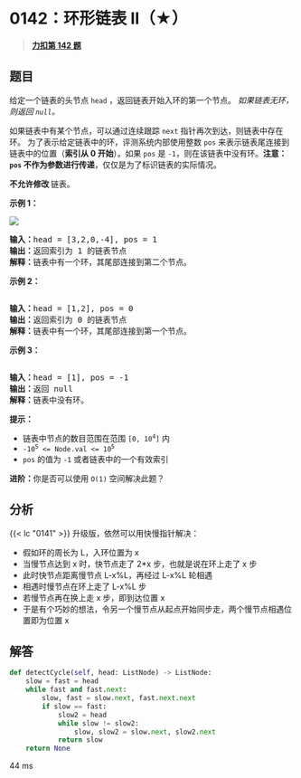 # 0142：环形链表 II（★）


> <u>**[力扣第 142 题](https://leetcode.cn/problems/linked-list-cycle-ii/)**</u>

## 题目

<p>给定一个链表的头节点  <code>head</code> ，返回链表开始入环的第一个节点。 <em>如果链表无环，则返回 <code>null</code>。</em></p>

<p>如果链表中有某个节点，可以通过连续跟踪 <code>next</code> 指针再次到达，则链表中存在环。 为了表示给定链表中的环，评测系统内部使用整数 <code>pos</code> 来表示链表尾连接到链表中的位置（<strong>索引从 0 开始</strong>）。如果 <code>pos</code> 是 <code>-1</code>，则在该链表中没有环。<strong>注意：<code>pos</code> 不作为参数进行传递</strong>，仅仅是为了标识链表的实际情况。</p>

<p><strong>不允许修改 </strong>链表。</p>

<ul>
</ul>



<p><strong>示例 1：</strong></p>

<p><img src="https://assets.leetcode.com/uploads/2018/12/07/circularlinkedlist.png" /></p>

<pre>
<strong>输入：</strong>head = [3,2,0,-4], pos = 1
<strong>输出：</strong>返回索引为 1 的链表节点
<strong>解释：</strong>链表中有一个环，其尾部连接到第二个节点。
</pre>

<p><strong>示例 2：</strong></p>

<p><img alt="" src="https://assets.leetcode-cn.com/aliyun-lc-upload/uploads/2018/12/07/circularlinkedlist_test2.png" /></p>

<pre>
<strong>输入：</strong>head = [1,2], pos = 0
<strong>输出：</strong>返回索引为 0 的链表节点
<strong>解释：</strong>链表中有一个环，其尾部连接到第一个节点。
</pre>

<p><strong>示例 3：</strong></p>

<p><img alt="" src="https://assets.leetcode-cn.com/aliyun-lc-upload/uploads/2018/12/07/circularlinkedlist_test3.png" /></p>

<pre>
<strong>输入：</strong>head = [1], pos = -1
<strong>输出：</strong>返回 null
<strong>解释：</strong>链表中没有环。
</pre>



<p><strong>提示：</strong></p>

<ul>
<li>链表中节点的数目范围在范围 <code>[0, 10<sup>4</sup>]</code> 内</li>
<li><code>-10<sup>5</sup> &lt;= Node.val &lt;= 10<sup>5</sup></code></li>
<li><code>pos</code> 的值为 <code>-1</code> 或者链表中的一个有效索引</li>
</ul>



<p><strong>进阶：</strong>你是否可以使用 <code>O(1)</code> 空间解决此题？</p>


## 分析

{{< lc "0141" >}} 升级版，依然可以用快慢指针解决：
- 假如环的周长为 L，入环位置为 x
- 当慢节点达到 x 时，快节点走了 2*x 步，也就是说在环上走了 x 步
- 此时快节点距离慢节点 L-x%L，再经过 L-x%L 轮相遇
- 相遇时慢节点在环上走了 L-x%L 步
- 若慢节点再在换上走 x 步，即到达位置 x
- 于是有个巧妙的想法，令另一个慢节点从起点开始同步走，两个慢节点相遇位置即为位置 x


## 解答

```python
def detectCycle(self, head: ListNode) -> ListNode:
    slow = fast = head
    while fast and fast.next:
        slow, fast = slow.next, fast.next.next
        if slow == fast:
            slow2 = head
            while slow != slow2:
                slow, slow2 = slow.next, slow2.next
            return slow
    return None
```
44 ms

